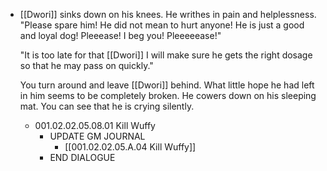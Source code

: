 - [[Dwori]] sinks down on his knees. He writhes in pain and helplessness. "Please spare him! He did not mean to hurt anyone! He is just a good and loyal dog! Pleeease! I beg you! Pleeeeease!"
  
  "It is too late for that [[Dwori]] I will make sure he gets the right dosage so that he may pass on quickly."
  
  You turn around and leave [[Dwori]] behind. What little hope he had left in him seems to be completely broken. He cowers down on his sleeping mat. You can see that he is crying silently.
	- 001.02.02.05.08.01 Kill Wuffy
		- UPDATE GM JOURNAL
			- [[001.02.02.05.A.04 Kill Wuffy]]
		- END DIALOGUE